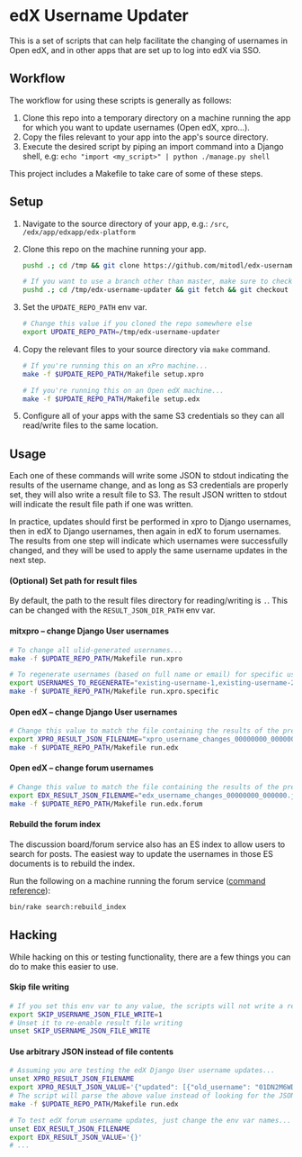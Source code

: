 # edX Username Updater

This is a set of scripts that can help facilitate the changing of usernames in Open edX,
and in other apps that are set up to log into edX via SSO.

## Workflow

The workflow for using these scripts is generally as follows:
1. Clone this repo into a temporary directory on a machine running the app for which
  you want to update usernames (Open edX, xpro...).
1. Copy the files relevant to your app into the app's source directory.
1. Execute the desired script by piping an import command into a Django shell, e.g: 
  `echo "import <my_script>" | python ./manage.py shell`
  
This project includes a Makefile to take care of some of these steps.

## Setup

1. Navigate to the source directory of your app, e.g.: `/src`, `/edx/app/edxapp/edx-platform`
2. Clone this repo on the machine running your app.
    
    ```bash
    pushd .; cd /tmp && git clone https://github.com/mitodl/edx-username-updater.git; popd
    
    # If you want to use a branch other than master, make sure to check it out after cloning
    pushd .; cd /tmp/edx-username-updater && git fetch && git checkout -b <BRANCH_NAME> origin/<BRANCH_NAME>; popd
    ```
3. Set the `UPDATE_REPO_PATH` env var.
    
    ```bash
    # Change this value if you cloned the repo somewhere else
    export UPDATE_REPO_PATH=/tmp/edx-username-updater
    ```
4. Copy the relevant files to your source directory via `make` command.
    
    ```bash
    # If you're running this on an xPro machine...
    make -f $UPDATE_REPO_PATH/Makefile setup.xpro
    
    # If you're running this on an Open edX machine...
    make -f $UPDATE_REPO_PATH/Makefile setup.edx
    ```
5. Configure all of your apps with the same S3 credentials so they can all read/write
  files to the same location.

## Usage

Each one of these commands will write some JSON to stdout indicating the results
of the username change, and as long as S3 credentials are properly set, they will
also write a result file to S3. The result JSON written to stdout will indicate the
result file path if one was written. 

In practice, updates should first be performed in xpro to Django usernames, then in edX 
to Django usernames, then again in edX to forum usernames. The results from one step 
will indicate which usernames were successfully changed, and they will be used to apply
the same username updates in the next step.  

#### (Optional) Set path for result files

By default, the path to the result files directory for reading/writing is `.`.
This can be changed with the `RESULT_JSON_DIR_PATH` env var.

#### mitxpro – change Django User usernames

```bash
# To change all ulid-generated usernames...
make -f $UPDATE_REPO_PATH/Makefile run.xpro

# To regenerate usernames (based on full name or email) for specific users...
export USERNAMES_TO_REGENERATE="existing-username-1,existing-username-2"
make -f $UPDATE_REPO_PATH/Makefile run.xpro.specific
```

#### Open edX – change Django User usernames

```bash
# Change this value to match the file containing the results of the previous step
export XPRO_RESULT_JSON_FILENAME="xpro_username_changes_00000000_000000.json"
make -f $UPDATE_REPO_PATH/Makefile run.edx
```

#### Open edX – change forum usernames

```bash
# Change this value to match the file containing the results of the previous step
export EDX_RESULT_JSON_FILENAME="edx_username_changes_00000000_000000.json"
make -f $UPDATE_REPO_PATH/Makefile run.edx.forum
```

#### Rebuild the forum index

The discussion board/forum service also has an ES index to allow users to search for 
posts. The easiest way to update the usernames in those ES documents is to rebuild the 
index.

Run the following on a machine running the forum service ([command reference](https://github.com/edx/cs_comments_service/blob/master/lib/tasks/search.rake#L14)):

```bash
bin/rake search:rebuild_index
```

## Hacking

While hacking on this or testing functionality, there are a few things you can do to
make this easier to use.

#### Skip file writing
```bash
# If you set this env var to any value, the scripts will not write a result file 
export SKIP_USERNAME_JSON_FILE_WRITE=1
# Unset it to re-enable result file writing
unset SKIP_USERNAME_JSON_FILE_WRITE
```

#### Use arbitrary JSON instead of file contents
```bash
# Assuming you are testing the edX Django User username updates...
unset XPRO_RESULT_JSON_FILENAME
export XPRO_RESULT_JSON_VALUE='{"updated": [{"old_username": "01DN2M6WDR8E5MHPGE12NX4JZ2", "new_username": "my-new-username"}]}'
# The script will parse the above value instead of looking for the JSON in a file
make -f $UPDATE_REPO_PATH/Makefile run.edx

# To test edX forum username updates, just change the env var names...
unset EDX_RESULT_JSON_FILENAME
export EDX_RESULT_JSON_VALUE='{}'
# ...
```

